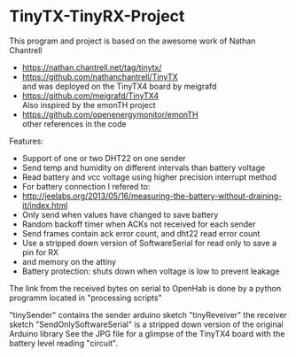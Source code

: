 # TinyTX-TinyRX-Project

This program and project is based on the awesome work of Nathan Chantrell
* https://nathan.chantrell.net/tag/tinytx/  
* https://github.com/nathanchantrell/TinyTX  
and was deployed on the TinyTX4 board by meigrafd  
* https://github.com/meigrafd/TinyTX4  
 Also inspired by the emonTH project  
* https://github.com/openenergymonitor/emonTH  
other references in the code  

Features:
*  Support of one or two DHT22 on one sender
*  Send temp and humidity on different intervals than battery voltage
*  Read battery and vcc voltage using higher precision interrupt method
*  For battery connection I refered to: 
*  http://jeelabs.org/2013/05/16/measuring-the-battery-without-draining-it/index.html
*  Only send when values have changed to save battery
*  Random backoff timer when ACKs not received for each sender
*  Send frames contain ack error count, and dht22 read error count
*  Use a stripped down version of SoftwareSerial for read only to save a pin for RX
*  and memory on the attiny
*  Battery protection: shuts down when voltage is low to prevent leakage

The link from the received bytes on serial to OpenHab is done by a python
programm located in  "processing scripts"

"tinySender" contains the sender arduino sketch
"tinyReveiver" the receiver sketch
"SendOnlySoftwareSerial" is a stripped down version of the original Arduino library
See the JPG file for a glimpse of the TinyTX4 board with the battery level reading
 "circuit".
